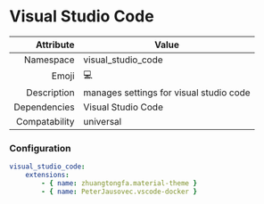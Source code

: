 # Visual Studio Code

| Attribute     | Value                                     |
|--------------:|-------------------------------------------|
| Namespace     | visual_studio_code                        |
| Emoji         | 💻                                        |
| Description   | manages settings for visual studio code   |
| Dependencies  | Visual Studio Code                        |
| Compatability | universal                                 |

### Configuration
```yml
visual_studio_code:
    extensions:
        - { name: zhuangtongfa.material-theme }
        - { name: PeterJausovec.vscode-docker }
```

